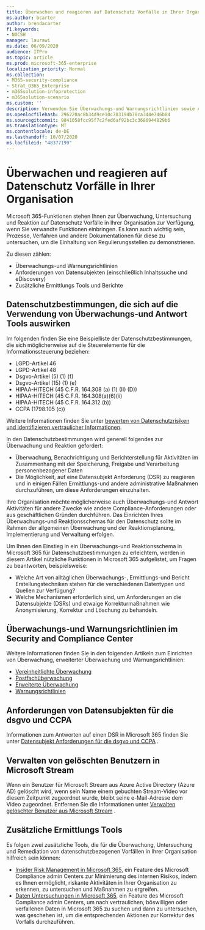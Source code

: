 ```yaml
---
title: Überwachen und reagieren auf Datenschutz Vorfälle in Ihrer Organisation
ms.author: bcarter
author: brendacarter
f1.keywords:
- NOCSH
manager: laurawi
ms.date: 06/09/2020
audience: ITPro
ms.topic: article
ms.prod: microsoft-365-enterprise
localization_priority: Normal
ms.collection:
- M365-security-compliance
- Strat_O365_Enterprise
- m365solution-infoprotection
- m365solution-scenario
ms.custom: ''
description: Verwenden Sie Überwachungs-und Warnungsrichtlinien sowie Anforderungen von Datensubjekten zur Überwachung und Reaktion auf personenbezogene Daten Vorfälle.
ms.openlocfilehash: 296220ac8b34d9ce10c783194b78ca344e746b84
ms.sourcegitcommit: 9841058fcc95f7c2fed6af92bc3c3686944829b6
ms.translationtype: MT
ms.contentlocale: de-DE
ms.lasthandoff: 10/07/2020
ms.locfileid: "48377199"
---
```

# <a name="monitor-and-respond-to-data-privacy-incidents-in-your-organization"></a>Überwachen und reagieren auf Datenschutz Vorfälle in Ihrer Organisation

Microsoft 365-Funktionen stehen Ihnen zur Überwachung, Untersuchung und Reaktion auf Datenschutz Vorfälle in Ihrer Organisation zur Verfügung, wenn Sie verwandte Funktionen einbringen. Es kann auch wichtig sein, Prozesse, Verfahren und andere Dokumentationen für diese zu untersuchen, um die Einhaltung von Regulierungsstellen zu demonstrieren.

Zu diesen zählen: 

- Überwachungs-und Warnungsrichtlinien
- Anforderungen von Datensubjekten (einschließlich Inhaltssuche und eDiscovery)
- Zusätzliche Ermittlungs Tools und Berichte

## <a name="data-privacy-regulations-impacting-the-use-of-monitoring-and-response-tools"></a>Datenschutzbestimmungen, die sich auf die Verwendung von Überwachungs-und Antwort Tools auswirken

Im folgenden finden Sie eine Beispielliste der Datenschutzbestimmungen, die sich möglicherweise auf die Steuerelemente für die Informationssteuerung beziehen:

- LGPD-Artikel 46
- LGPD-Artikel 48
- Dsgvo-Artikel (5) (1) (f)
- Dsgvo-Artikel (15) (1) (e)
- HIPAA-HITECH (45 C.F.R. 164.308 (a) (1) (II) (D))
- HIPAA-HITECH (45 C.F.R. 164.308(a)(6)(ii)
- HIPAA-HITECH (45 C.F.R. 164.312 (b))
- CCPA (1798.105 (c))

Weitere Informationen finden Sie unter [bewerten von Datenschutzrisiken und identifizieren vertraulicher Informationen](information-protection-deploy-assess.md).

In den Datenschutzbestimmungen wird generell folgendes zur Überwachung und Reaktion gefordert:

- Überwachung, Benachrichtigung und Berichterstellung für Aktivitäten im Zusammenhang mit der Speicherung, Freigabe und Verarbeitung personenbezogener Daten
- Die Möglichkeit, auf eine Datensubjekt Anforderung (DSR) zu reagieren und in einigen Fällen Ermittlungs-und andere administrative Maßnahmen durchzuführen, um diese Anforderungen einzuhalten.

Ihre Organisation möchte möglicherweise auch Überwachungs-und Antwort Aktivitäten für andere Zwecke wie andere Compliance-Anforderungen oder aus geschäftlichen Gründen durchführen. Das Einrichten Ihres Überwachungs-und Reaktionsschemas für den Datenschutz sollte im Rahmen der allgemeinen Überwachung und der Reaktionsplanung, Implementierung und Verwaltung erfolgen.

Um Ihnen den Einstieg in ein Überwachungs-und Reaktionsschema in Microsoft 365 für Datenschutzbestimmungen zu erleichtern, werden in diesem Artikel nützliche Funktionen in Microsoft 365 aufgelistet, um Fragen zu beantworten, beispielsweise: 

- Welche Art von alltäglichen Überwachungs-, Ermittlungs-und Bericht Erstellungstechniken stehen für die verschiedenen Datentypen und Quellen zur Verfügung?
- Welche Mechanismen erforderlich sind, um Anforderungen an die Datensubjekte (DSRs) und etwaige Korrekturmaßnahmen wie Anonymisierung, Korrektur und Löschung zu behandeln.

## <a name="auditing-and-alert-policies-in-the-security-and-compliance-center"></a>Überwachungs-und Warnungsrichtlinien im Security and Compliance Center

Weitere Informationen finden Sie in den folgenden Artikeln zum Einrichten von Überwachung, erweiterter Überwachung und Warnungsrichtlinien:

- [Vereinheitlichte Überwachung](../compliance/search-the-audit-log-in-security-and-compliance.md)
- [Postfachüberwachung](../compliance/enable-mailbox-auditing.md)
- [Erweiterte Überwachung](../compliance/advanced-audit.md)
- [Warnungsrichtlinien](../compliance/alert-policies.md)

## <a name="data-subject-requests-for-the-gdpr-and-ccpa"></a>Anforderungen von Datensubjekten für die dsgvo und CCPA

Informationen zum Antworten auf einen DSR in Microsoft 365 finden Sie unter [Datensubjekt Anforderungen für die dsgvo und CCPA](../compliance/gdpr-dsr-office365.md) .

## <a name="manage-deleted-users-in-microsoft-stream"></a>Verwalten von gelöschten Benutzern in Microsoft Stream

Wenn ein Benutzer für Microsoft Stream aus Azure Active Directory (Azure AD) gelöscht wird, wenn sein Name einem gebuchten Stream-Video vor diesem Zeitpunkt zugeordnet wurde, bleibt seine e-Mail-Adresse dem Video zugeordnet. Entfernen Sie die Informationen unter [Verwalten gelöschter Benutzer aus Microsoft Stream](https://docs.microsoft.com/stream/managing-deleted-users) .

## <a name="additional-investigative-tools"></a>Zusätzliche Ermittlungs Tools

Es folgen zwei zusätzliche Tools, die für die Überwachung, Untersuchung und Remediation von datenschutzbezogenen Vorfällen in Ihrer Organisation hilfreich sein können:

- [Insider Risk Management in Microsoft 365](../compliance/insider-risk-management.md), ein Feature des Microsoft Compliance admin Centers zur Minimierung des internen Risikos, indem es Ihnen ermöglicht, riskante Aktivitäten in Ihrer Organisation zu erkennen, zu untersuchen und Maßnahmen zu ergreifen.
- [Daten Untersuchungen in Microsoft 365](../compliance/overview-data-investigations.md), ein Feature des Microsoft Compliance admin Centers, um nach vertraulichen, böswilligen oder verfallenen Daten in Microsoft 365 zu suchen und dann zu untersuchen, was geschehen ist, um die entsprechenden Aktionen zur Korrektur des Vorfalls durchzuführen.
